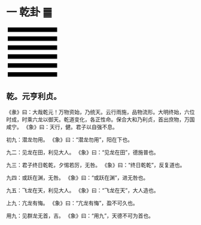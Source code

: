 一 乾卦 ䷀
==========

![乾卦](../../pic/易经上/Iching-hexagram-01.svg)

乾。元亨利贞。
-------------
《彖》曰：大哉乾元！万物资始，乃统天。云行雨施，品物流形。大明终始，六位时成，时乘六龙以御天。乾道变化，各正性命。保合大和乃利贞，首出庶物，万国咸宁。
《象》曰：天行，健。君子以自强不息。

初九：潜龙勿用。
《象》曰：“潜龙勿用”，阳在下也。

九二：见龙在田，利见大人。
《象》曰：“见龙在田”，德施普也。

九三：君子终日乾乾，夕惕若厉，无咎。
《象》曰：“终日乾乾”，反复道也。

九四：或跃在渊，无咎。
《象》曰：“或跃在渊”，进无咎也。

九五：飞龙在天，利见大人。
《象》曰：“飞龙在天”，大人造也。

上九：亢龙有悔。
《象》曰：“亢龙有悔”，盈不可久也。

用九：见群龙无首，吉。
《象》曰：“用九”，天德不可为首也。
